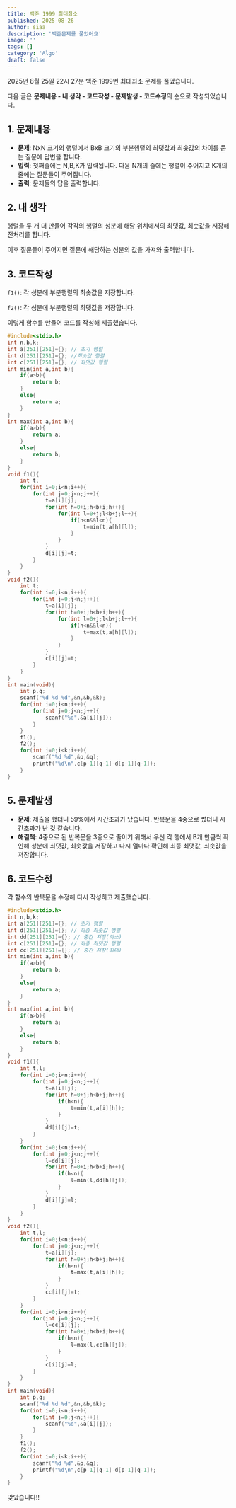 ```yaml
---
title: 백준 1999 최대최소
published: 2025-08-26
author: siaa
description: '백준문제를 풀었어요'
image: ''
tags: []
category: 'Algo'
draft: false
---
```

2025년 8월 25일 22시 27분 백준 1999번 최대최소 문제를 풀었습니다.

다음 글은 **문제내용 - 내 생각 - 코드작성 - 문제발생 - 코드수정**의 순으로 작성되었습니다.

## 1. 문제내용
   - **문제**: NxN 크기의 행렬에서 BxB 크기의 부분행렬의 최댓값과 최솟값의 차이를 묻는 질문에 답변을 합니다.
   - **입력**: 첫째줄에는 N,B,K가 입력됩니다. 다음 N개의 줄에는 행렬이 주어지고 K개의 줄에는 질문들이 주어집니다.
   - **출력**: 문제들의 답을 출력합니다.

## 2. 내 생각
   행렬을 두 개 더 만들어 각각의 행렬의 성분에 해당 위치에서의 최댓값, 최솟값을 저장해 전처리를 합니다.
   
   이후 질문들이 주어지면 질문에 해당하는 성분의 값을 가져와 출력합니다.

## 3. 코드작성
   `f1()`: 각 성분에 부분행렬의 최솟값을 저장합니다.


   `f2()`: 각 성분에 부분행렬의 최댓값을 저장합니다.


   이렇게 함수를 만들어 코드를 작성해 제출했습니다.
``` C
#include<stdio.h>
int n,b,k;
int a[251][251]={}; // 초기 행렬
int d[251][251]={}; //최솟값 행렬
int c[251][251]={}; // 최댓값 행렬
int min(int a,int b){
	if(a>b){
		return b;
	}
	else{
		return a;
	}
}
int max(int a,int b){
	if(a>b){
		return a;
	}
	else{
		return b;
	}
}
void f1(){
	int t;
	for(int i=0;i<n;i++){
		for(int j=0;j<n;j++){
			t=a[i][j];
			for(int h=0+i;h<b+i;h++){
				for(int l=0+j;l<b+j;l++){
					if(h<n&&l<n){
						t=min(t,a[h][l]);
					}
				}
			}
			d[i][j]=t;
		}
	}
}
void f2(){
	int t;
	for(int i=0;i<n;i++){
		for(int j=0;j<n;j++){
			t=a[i][j];
			for(int h=0+i;h<b+i;h++){
				for(int l=0+j;l<b+j;l++){
					if(h<n&&l<n){
						t=max(t,a[h][l]);
					}
				}
			}
			c[i][j]=t;
		}
	}
}
int main(void){
	int p,q;
	scanf("%d %d %d",&n,&b,&k);
	for(int i=0;i<n;i++){
		for(int j=0;j<n;j++){
			scanf("%d",&a[i][j]);
		}
	}
	f1();
	f2();
	for(int i=0;i<k;i++){
		scanf("%d %d",&p,&q);
		printf("%d\n",c[p-1][q-1]-d[p-1][q-1]);
	}
}
```
## 5. 문제발생
   - **문제**: 제출을 했더니 59%에서 시간초과가 났습니다. 반복문을 4중으로 썼더니 시간초과가 난 것 같습니다.
   - **해결책**: 4중으로 된 반복문을 3중으로 줄이기 위해서 우선 각 행에서 B개 만큼씩 확인해 성분에 최댓값, 최솟값을 저장하고 다시 열마다 확인해 최종 최댓값, 최솟값을 저장합니다.

## 6. 코드수정
   각 함수의 반복문을 수정해 다시 작성하고 제출했습니다.
```C
#include<stdio.h>
int n,b,k;
int a[251][251]={}; // 초기 행렬
int d[251][251]={}; // 최종 최솟값 행렬
int dd[251][251]={}; // 중간 저장(최소)
int c[251][251]={}; // 최종 최댓값 행렬
int cc[251][251]={}; // 중간 저장(최대)
int min(int a,int b){
	if(a>b){
		return b;
	}
	else{
		return a;
	}
}
int max(int a,int b){
	if(a>b){
		return a;
	}
	else{
		return b;
	}
}
void f1(){
	int t,l;
	for(int i=0;i<n;i++){
		for(int j=0;j<n;j++){
			t=a[i][j];
			for(int h=0+j;h<b+j;h++){
				if(h<n){
					t=min(t,a[i][h]);
				}
			}
			dd[i][j]=t;
		}
	}
	for(int i=0;i<n;i++){
		for(int j=0;j<n;j++){
			l=dd[i][j];
			for(int h=0+i;h<b+i;h++){
				if(h<n){
					l=min(l,dd[h][j]);
				}
			}
			d[i][j]=l;
		}
	}
}
void f2(){
	int t,l;
	for(int i=0;i<n;i++){
		for(int j=0;j<n;j++){
			t=a[i][j];
			for(int h=0+j;h<b+j;h++){
				if(h<n){
					t=max(t,a[i][h]);
				}
			}
			cc[i][j]=t;
		}
	}
	for(int i=0;i<n;i++){
		for(int j=0;j<n;j++){
			l=cc[i][j];
			for(int h=0+i;h<b+i;h++){
				if(h<n){
					l=max(l,cc[h][j]);
				}
			}
			c[i][j]=l;
		}
	}
}
int main(void){
	int p,q;
	scanf("%d %d %d",&n,&b,&k);
	for(int i=0;i<n;i++){
		for(int j=0;j<n;j++){
			scanf("%d",&a[i][j]);
		}
	}
	f1();
	f2();
	for(int i=0;i<k;i++){
		scanf("%d %d",&p,&q);
		printf("%d\n",c[p-1][q-1]-d[p-1][q-1]);
	}
}
```
   맞았습니다!!